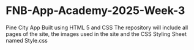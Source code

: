 # FNB-App-Academy-2025-Week-3
Pine City App Built using HTML 5 and CSS 
The repository will include all pages of the site, the images used in the site and the CSS Styling Sheet named Style.css

